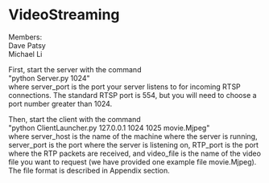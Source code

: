 # VideoStreaming
Members:  
Dave Patsy  
Michael Li  
  
First, start the server with the command  
    "python Server.py 1024"  
where server_port is the port your server listens to for incoming RTSP connections. The standard RTSP
port is 554, but you will need to choose a port number greater than 1024.  
  
Then, start the client with the command  
    "python ClientLauncher.py 127.0.0.1 1024 1025 movie.Mjpeg"  
where server_host is the name of the machine where the server is running, server_port is the port where
the server is listening on, RTP_port is the port where the RTP packets are received, and video_file is the
name of the video file you want to request (we have provided one example file movie.Mjpeg). The file
format is described in Appendix section.

